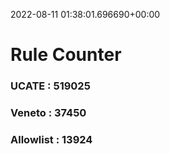 2022-08-11 01:38:01.696690+00:00
# Rule Counter 
 ### UCATE : 519025

 ### Veneto : 37450

 ### Allowlist : 13924